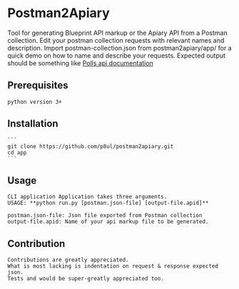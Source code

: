 # Postman2Apiary

 Tool for generating Blueprint API markup or the Apiary API from a Postman collection. Edit your postman collection requests with relevant names and description. Import postman-collection.json from postman2apiary/app/ for a quick demo on how to name and describe your requests.
Expected output should be something like [Polls api documentation](https://apiblueprint.org/documentation/examples/polls-api.html)

## Prerequisites
    python version 3+

## Installation
    ```
    git clone https://github.com/p8ul/postman2apiary.git
    cd app
    ```
## Usage
    CLI application Application takes three arguments.
    USAGE: **python run.py [postman.json-file] [output-file.apid]**

    postman.json-file: Json file exported from Postman collection
    output-file.apid: Name of your api markup file to be generated.

## Contribution
    Contributions are greatly appreciated.
    What is most lacking is indentation on request & response expected json.
    Tests and would be super-greatly appreciated too.
